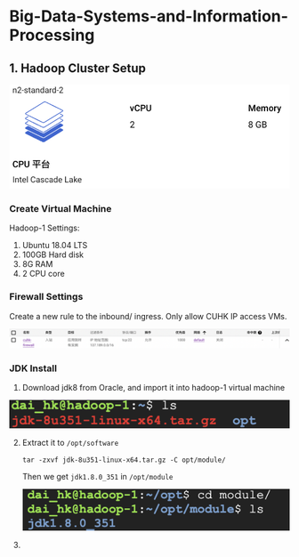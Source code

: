 # Big-Data-Systems-and-Information-Processing

## 1. Hadoop Cluster Setup

<img src="./README.assets/截屏2023-01-12 16.48.58.png" alt="截屏2023-01-12 16.48.58" style="zoom:80%;" />

### Create Virtual Machine

Hadoop-1 Settings:

1. Ubuntu 18.04 LTS
2. 100GB Hard disk
3. 8G RAM
4. 2 CPU core

### Firewall Settings

Create a new rule to the inbound/ ingress. Only allow CUHK IP access VMs.

<img src="./README.assets/截屏2023-01-12 17.34.00.png" alt="截屏2023-01-12 17.34.00" style="zoom:80%;" />

### JDK Install

1. Download jdk8 from Oracle, and import it into hadoop-1 virtual machine

![image-20230112184127457](./README.assets/image-20230112184127457.png)

2. Extract it to `/opt/software`

   ```shell
   tar -zxvf jdk-8u351-linux-x64.tar.gz -C opt/module/
   ```

   Then we get `jdk1.8.0_351` in `/opt/module`

   ![image-20230112184628352](./README.assets/image-20230112184628352.png)

   

3. 
